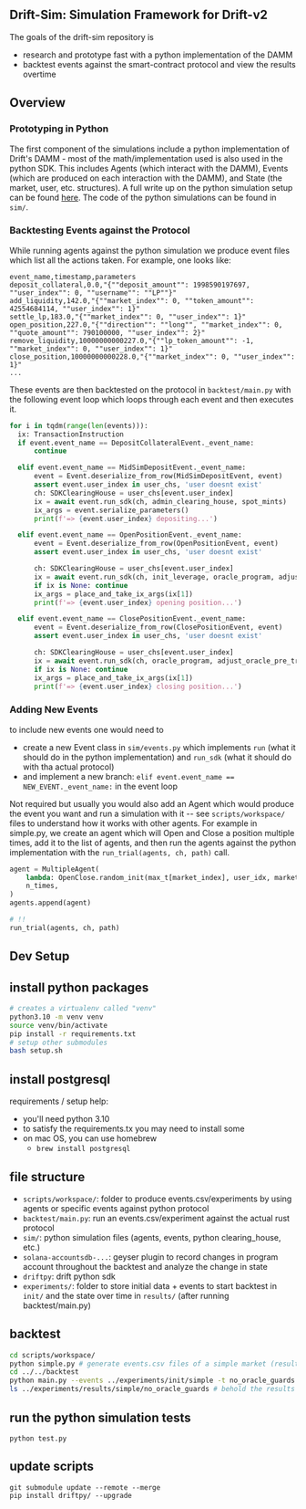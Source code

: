 ## Drift-Sim: Simulation Framework for Drift-v2

The goals of the drift-sim repository is 
- research and prototype fast with a python implementation of the DAMM
- backtest events against the smart-contract protocol and view the results overtime 

## Overview

### Prototyping in Python 

The first component of the simulations include a python implementation of Drift's 
DAMM - most of the math/implementation used is also used in the python SDK. This 
includes Agents (which interact with the DAMM), Events (which are produced on each 
interaction with the DAMM), and State (the market, user, etc. structures). A full write
up on the python simulation setup can be found [here](https://www.notion.so/driftprotocol/Drift-Simulation-Framework-Guide-9bcff2bddf37445aa39c696bc3bfa705). The code of the python 
simulations can be found in `sim/`. 

### Backtesting Events against the Protocol 

While running agents against the python simulation we produce event files which list all the 
actions taken. For example, one looks like: 
```
event_name,timestamp,parameters
deposit_collateral,0.0,"{""deposit_amount"": 1998590197697, ""user_index"": 0, ""username"": ""LP""}"
add_liquidity,142.0,"{""market_index"": 0, ""token_amount"": 42554684114, ""user_index"": 1}"
settle_lp,183.0,"{""market_index"": 0, ""user_index"": 1}"
open_position,227.0,"{""direction"": ""long"", ""market_index"": 0, ""quote_amount"": 790100000, ""user_index"": 2}"
remove_liquidity,10000000000227.0,"{""lp_token_amount"": -1, ""market_index"": 0, ""user_index"": 1}"
close_position,10000000000228.0,"{""market_index"": 0, ""user_index"": 1}"
...
```

These events are then backtested on the protocol in `backtest/main.py` with the following event loop
which loops through each event and then executes it. 

```python 
for i in tqdm(range(len(events))):
  ix: TransactionInstruction
  if event.event_name == DepositCollateralEvent._event_name:
      continue

  elif event.event_name == MidSimDepositEvent._event_name:
      event = Event.deserialize_from_row(MidSimDepositEvent, event)
      assert event.user_index in user_chs, 'user doesnt exist'
      ch: SDKClearingHouse = user_chs[event.user_index]
      ix = await event.run_sdk(ch, admin_clearing_house, spot_mints)
      ix_args = event.serialize_parameters()
      print(f'=> {event.user_index} depositing...')

  elif event.event_name == OpenPositionEvent._event_name: 
      event = Event.deserialize_from_row(OpenPositionEvent, event)
      assert event.user_index in user_chs, 'user doesnt exist'

      ch: SDKClearingHouse = user_chs[event.user_index]
      ix = await event.run_sdk(ch, init_leverage, oracle_program, adjust_oracle_pre_trade=False)
      if ix is None: continue
      ix_args = place_and_take_ix_args(ix[1])
      print(f'=> {event.user_index} opening position...')

  elif event.event_name == ClosePositionEvent._event_name: 
      event = Event.deserialize_from_row(ClosePositionEvent, event)
      assert event.user_index in user_chs, 'user doesnt exist'

      ch: SDKClearingHouse = user_chs[event.user_index]
      ix = await event.run_sdk(ch, oracle_program, adjust_oracle_pre_trade=True)
      if ix is None: continue
      ix_args = place_and_take_ix_args(ix[1])
      print(f'=> {event.user_index} closing position...')
```

### Adding New Events

to include new events one would need to 
- create a new Event class in  `sim/events.py` which implements `run` (what it should do in the python 
implementation) and `run_sdk` (what it should do with tha actual protocol)
- and implement a new branch: `elif event.event_name == NEW_EVENT._event_name:` in the event loop 

Not required but usually you would also add an Agent which would produce the event you want and run a simulation with it -- see `scripts/workspace/` files to understand how it works with other agents. For example in simple.py, we create an agent which will Open and Close a position multiple times, add it to the list of agents, 
and then run the agents against the python implementation with the `run_trial(agents, ch, path)` call. 

```python 
agent = MultipleAgent(
    lambda: OpenClose.random_init(max_t[market_index], user_idx, market_index, short_bias=0.5),
    n_times, 
)
agents.append(agent)

# !! 
run_trial(agents, ch, path)
```

## Dev Setup

## install python packages 
```bash
# creates a virtualenv called "venv"
python3.10 -m venv venv
source venv/bin/activate
pip install -r requirements.txt
# setup other submodules
bash setup.sh 
```

## install postgresql 

requirements / setup help:
- you'll need python 3.10
- to satisfy the requirements.tx you may need to install some 
- on mac OS, you can use homebrew
  - `brew install postgresql`

## file structure 

- `scripts/workspace/`: folder to produce events.csv/experiments by using agents or specific events against python protocol
- `backtest/main.py`: run an events.csv/experiment against the actual rust protocol 
- `sim/`: python simulation files (agents, events, python clearing_house, etc.)
- `solana-accountsdb-...`: geyser plugin to record changes in program account throughout the backtest and analyze the change in state
- `driftpy`: drift python sdk
- `experiments/`: folder to store initial data + events to start backtest in `init/` and the state over time in `results/` (after running backtest/main.py)

## backtest

```bash
cd scripts/workspace/
python simple.py # generate events.csv files of a simple market (results in experiments/init/simple)
cd ../../backtest 
python main.py --events ../experiments/init/simple -t no_oracle_guards # backtest the events against the v2 protocol 
ls ../experiments/results/simple/no_oracle_guards # behold the results 
```

## run the python simulation tests 

`python test.py` 

## update scripts

```
git submodule update --remote --merge
pip install driftpy/ --upgrade
```

